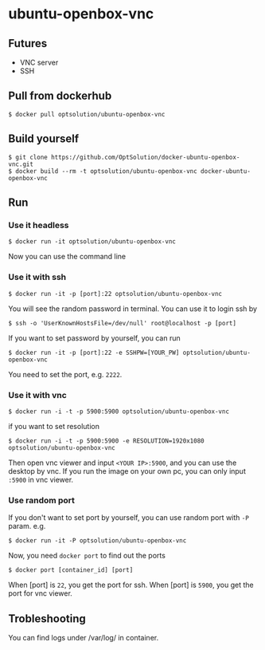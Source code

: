 ubuntu-openbox-vnc
=========================
## Futures
- VNC server
- SSH

## Pull from dockerhub

```
$ docker pull optsolution/ubuntu-openbox-vnc
```

## Build yourself

```
$ git clone https://github.com/OptSolution/docker-ubuntu-openbox-vnc.git
$ docker build --rm -t optsolution/ubuntu-openbox-vnc docker-ubuntu-openbox-vnc
```

## Run

### Use it headless
```
$ docker run -it optsolution/ubuntu-openbox-vnc
```
Now you can use the command line

### Use it with ssh
```
$ docker run -it -p [port]:22 optsolution/ubuntu-openbox-vnc
```
You will see the random password in terminal. You can use it to login ssh by
```
$ ssh -o 'UserKnownHostsFile=/dev/null' root@localhost -p [port]
```
If you want to set password by yourself, you can run 
```
$ docker run -it -p [port]:22 -e SSHPW=[YOUR_PW] optsolution/ubuntu-openbox-vnc
```

You need to set the port, e.g. `2222`. 

### Use it with vnc
```
$ docker run -i -t -p 5900:5900 optsolution/ubuntu-openbox-vnc
```
if you want to set resolution
```
$ docker run -i -t -p 5900:5900 -e RESOLUTION=1920x1080 optsolution/ubuntu-openbox-vnc
```

Then open vnc viewer and input `<YOUR IP>:5900`, and you can use the desktop by vnc. If you run the image on your own pc, you can only input `:5900` in vnc viewer.

### Use random port
If you don't want to set port by yourself, you can use random port with `-P` param. e.g.
```
$ docker run -it -P optsolution/ubuntu-openbox-vnc
```
Now, you need `docker port` to find out the ports
```
$ docker port [container_id] [port]
```
When [port] is `22`, you get the port for ssh. When [port] is `5900`, you get the port for vnc viewer.

## Trobleshooting
You can find logs under /var/log/ in container.

